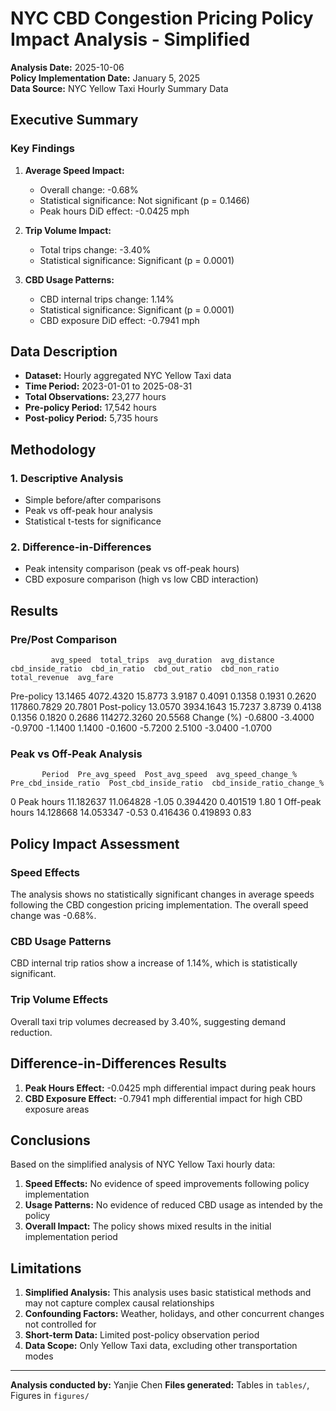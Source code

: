 # NYC CBD Congestion Pricing Policy Impact Analysis - Simplified

**Analysis Date:** 2025-10-06  
**Policy Implementation Date:** January 5, 2025  
**Data Source:** NYC Yellow Taxi Hourly Summary Data  

## Executive Summary

### Key Findings

1. **Average Speed Impact:**
   - Overall change: -0.68%
   - Statistical significance: Not significant (p = 0.1466)
   - Peak hours DiD effect: -0.0425 mph

2. **Trip Volume Impact:**
   - Total trips change: -3.40%
   - Statistical significance: Significant (p = 0.0001)

3. **CBD Usage Patterns:**
   - CBD internal trips change: 1.14%
   - Statistical significance: Significant (p = 0.0001)
   - CBD exposure DiD effect: -0.7941 mph

## Data Description

- **Dataset:** Hourly aggregated NYC Yellow Taxi data
- **Time Period:** 2023-01-01 to 2025-08-31
- **Total Observations:** 23,277 hours
- **Pre-policy Period:** 17,542 hours
- **Post-policy Period:** 5,735 hours

## Methodology

### 1. Descriptive Analysis
- Simple before/after comparisons
- Peak vs off-peak hour analysis
- Statistical t-tests for significance

### 2. Difference-in-Differences
- Peak intensity comparison (peak vs off-peak hours)
- CBD exposure comparison (high vs low CBD interaction)

## Results

### Pre/Post Comparison
             avg_speed  total_trips  avg_duration  avg_distance  cbd_inside_ratio  cbd_in_ratio  cbd_out_ratio  cbd_non_ratio  total_revenue  avg_fare
Pre-policy     13.1465    4072.4320       15.8773        3.9187            0.4091        0.1358         0.1931         0.2620    117860.7829   20.7801
Post-policy    13.0570    3934.1643       15.7237        3.8739            0.4138        0.1356         0.1820         0.2686    114272.3260   20.5568
Change (%)     -0.6800      -3.4000       -0.9700       -1.1400            1.1400       -0.1600        -5.7200         2.5100        -3.0400   -1.0700

### Peak vs Off-Peak Analysis
           Period  Pre_avg_speed  Post_avg_speed  avg_speed_change_%  Pre_cbd_inside_ratio  Post_cbd_inside_ratio  cbd_inside_ratio_change_%
0      Peak hours      11.182637       11.064828               -1.05              0.394420               0.401519                       1.80
1  Off-peak hours      14.128668       14.053347               -0.53              0.416436               0.419893                       0.83

## Policy Impact Assessment

### Speed Effects
The analysis shows no statistically significant changes in average speeds following the CBD congestion pricing implementation. The overall speed change was -0.68%.

### CBD Usage Patterns
CBD internal trip ratios show a increase of 1.14%, which is statistically significant.

### Trip Volume Effects
Overall taxi trip volumes decreased by 3.40%, suggesting demand reduction.

## Difference-in-Differences Results

1. **Peak Hours Effect:** -0.0425 mph differential impact during peak hours
2. **CBD Exposure Effect:** -0.7941 mph differential impact for high CBD exposure areas

## Conclusions

Based on the simplified analysis of NYC Yellow Taxi hourly data:

1. **Speed Effects:** No evidence of speed improvements following policy implementation
2. **Usage Patterns:** No evidence of reduced CBD usage as intended by the policy
3. **Overall Impact:** The policy shows mixed results in the initial implementation period

## Limitations

1. **Simplified Analysis:** This analysis uses basic statistical methods and may not capture complex causal relationships
2. **Confounding Factors:** Weather, holidays, and other concurrent changes not controlled for
3. **Short-term Data:** Limited post-policy observation period
4. **Data Scope:** Only Yellow Taxi data, excluding other transportation modes

---

**Analysis conducted by:** Yanjie Chen
**Files generated:** Tables in `tables/`, Figures in `figures/`
